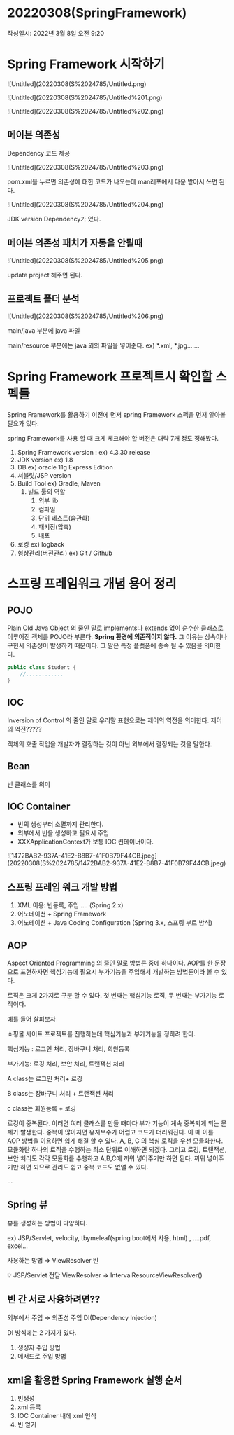 # 20220308(SpringFramework)

작성일시: 2022년 3월 8일 오전 9:20

# Spring Framework 시작하기

![Untitled](20220308(S%2024785/Untitled.png)

![Untitled](20220308(S%2024785/Untitled%201.png)

![Untitled](20220308(S%2024785/Untitled%202.png)

## 메이븐 의존성

[](https://mvnrepository.com/)

Dependency 코드 제공

![Untitled](20220308(S%2024785/Untitled%203.png)

pom.xml을 누르면 의존성에 대한 코드가 나오는데 man레포에서 다운 받아서 쓰면 된다.

![Untitled](20220308(S%2024785/Untitled%204.png)

JDK version Dependency가 있다.

## 메이븐 의존성 패치가 자동을 안될때

![Untitled](20220308(S%2024785/Untitled%205.png)

update project 해주면 된다.

## 프로젝트 폴더 분석

![Untitled](20220308(S%2024785/Untitled%206.png)

main/java 부분에 java 파일

main/resource 부분에는 java 외의 파일을 넣어준다. ex) *.xml, *.jpg.......

# Spring Framework 프로젝트시 확인할 스펙들

Spring Framework를 활용하기 이전에 먼저 spring Framework 스펙을 먼저 알아볼 필요가 있다.

spring Framework를 사용 할 때 크게 체크해야 할 버전은 대략 7개 정도 정해봤다.

1. Spring Framework  version :  ex) 4.3.30 release
2. JDK version                            ex) 1.8
3. DB                                          ex) oracle 11g Express Edition
4. 서블릿/JSP version
5. Build Tool                               ex) Gradle, Maven
    1. 빌드 툴의 역할
        1. 외부 lib
        2. 컴파일
        3. 단위 테스트(습관화)
        4. 패키징(압축)
        5. 배포
6. 로킹                                       ex) logback
7. 형상관리(버전관리)               ex) Git / Github

# 스프링 프레임워크 개념 용어 정리

## POJO

Plain Old Java Object 의 줄인 말로 implements나 extends 없이 순수한 클래스로 이루어진 객체를 POJO라 부른다. **Spring 환경에 의존적이지 않다.** 그 이유는 상속이나 구현시 의존성이 발생하기 때문이다. 그 말은 특정 플랫폼에 종속 될 수 있음을 의미한다.

```java
public class Student {
    //............
}
```

## IOC

Inversion of Control 의 줄인 말로 우리말 표현으로는 제어의 역전을 의미한다. 제어의 역전?????

객체의 호출 작업을 개발자가 결정하는 것이 아닌  외부에서 결정되는 것을 말한다.

## Bean

빈 클래스를 의미

## IOC Container

- 빈의 생성부터 소멸까지 관리한다.
- 외부에서 빈을 생성하고 필요시 주입
- XXXApplicationContext가 보통 IOC 컨테이너이다.

![1472BAB2-937A-41E2-B8B7-41F0B79F44CB.jpeg](20220308(S%2024785/1472BAB2-937A-41E2-B8B7-41F0B79F44CB.jpeg)

## 스프링 프레임 워크 개발 방법

1. XML 이용: 빈등록, 주입 .... (Spring 2.x)
2. 어노테이션 + Spring Framework
3. 어노테이션 + Java Coding Configuration    (Spring 3.x, 스프링 부트 방식)

## AOP

Aspect Oriented Programming 의 줄인 말로 방법론 중에 하나이다. AOP를 한 문장으로 표현하자면 핵심기능에 필요시 부가기능을 주입해서 개발하는 방법론이라 볼 수 있다.

로직은 크게 2가지로 구분 할 수 있다. 첫 번째는 핵심기능 로직, 두 번째는 부가기능 로직이다.

예를 들어 살펴보자

쇼핑몰 사이트 프로젝트를 진행하는데 핵심기능과 부가기능을 정하려 한다.

핵심기능 : 로그인 처리, 장바구니 처리, 회원등록

부가기능: 로깅 처리, 보안 처리, 트랜잭션 처리

A class는 로그인 처리+ 로깅

B class는 장바구니 처리 + 트랜잭션 처리

c class는 회원등록 + 로깅

로깅이 중복된다. 이러면 여러 클래스를 만들 때마다 부가 기능이 계속 중복되게 되는 문제가 발생한다. 중복이 많아지면 유지보수가 어렵고 코드가 더러워진다. 이 때 이를 AOP 방법을 이용하면 쉽게 해결 할 수 있다. A, B, C 의 핵심 로직을 우선 모듈화한다. 모듈화란 하나의 로직을 수행하는 최소 단위로 이해하면 되겠다. 그리고 로깅, 트랜잭션, 보안 처리도 각각 모듈화를 수행하고 A,B,C에 끼워 넣어주기만 하면 된다. 끼워 넣어주기만 하면 되므로 관리도 쉽고 중복 코드도 없앨 수 있다.

...

## Spring 뷰

뷰를 생성하는 방법이 다양하다.

ex) JSP/Servlet, velocity, tbymeleaf(spring boot에서 사용, html) , ....pdf, excel...

사용하는 방법 ⇒ ViewResolver 빈

<aside>
💡 JSP/Servlet 전담 ViewResolver ⇒ IntervalResourceViewResolver()

</aside>

## 빈 간 서로 사용하려면??

외부에서 주입 ⇒ 의존성 주입  DI(Dependency Injection)

DI 방식에는 2 가지가 있다.

1. 생성자 주입 방법
2. 메서드로 주입 방법

## xml을 활용한 Spring Framework 실행 순서

1. 빈생성
2. xml 등록
3. IOC Container 내에 xml 인식
4. 빈 얻기